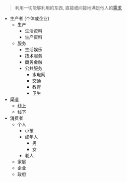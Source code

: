 > 利用一切能够利用的东西, 直接或间接地满足他人的[需求](../thoughts/个人/人的目的和需求.md)

- 生产者 (个体或企业)
  - 生产
    - 生活资料
    - 生产资料
  - 服务
    - 生活娱乐
    - 技术服务
    - 商务金融
    - 公共服务
      - 水电网
      - 交通
      - 教育
      - 卫生
- 渠道
  - 线上
  - 线下
- 消费者
  - 个人
    - 小孩
    - 成年人
      - 男
      - 女
    - 老人
  - 家庭
  - 企业
  - 政府
